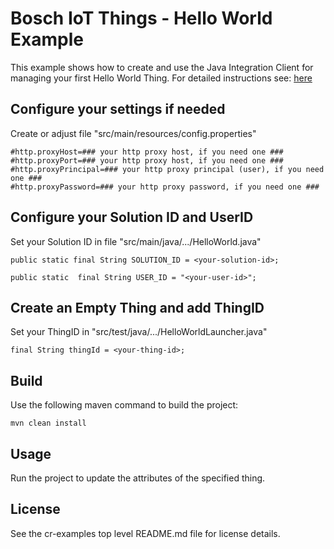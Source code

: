 # Bosch IoT Things - Hello World Example

This example shows how to create and use the Java Integration Client for managing your first Hello World Thing.
For detailed instructions see: <a href="https://imbvl4vm328.bosch-si.com/cr/doku.php?id=005_dev_guide:tutorial:000_hello_world">here</a>

## Configure your settings if needed

Create or adjust file "src/main/resources/config.properties"

```
#http.proxyHost=### your http proxy host, if you need one ###
#http.proxyPort=### your http proxy host, if you need one ###
#http.proxyPrincipal=### your http proxy principal (user), if you need one ###
#http.proxyPassword=### your http proxy password, if you need one ###
```

## Configure your Solution ID and UserID  
Set your Solution ID in file "src/main/java/.../HelloWorld.java"
```
public static final String SOLUTION_ID = <your-solution-id>;
```
```
public static  final String USER_ID = "<your-user-id>";
```

## Create an Empty Thing and add ThingID
Set your ThingID in "src/test/java/.../HelloWorldLauncher.java" 
```
final String thingId = <your-thing-id>; 
```

## Build

Use the following maven command to build the project:
```
mvn clean install
```

## Usage
Run the project to update the attributes of the specified thing.


## License

See the cr-examples top level README.md file for license details.